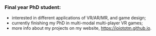 ### Final year PhD student:
- interested in different applications of VR/AR/MR, and game design;
- currently finishing my PhD in multi-modal multi-player VR games;
- more info about my projects on my website, https://ioiototm.github.io.

<!--
**IoIoToTM/IoIoToTM** is a ✨ _special_ ✨ repository because its `README.md` (this file) appears on your GitHub profile.

Here are some ideas to get you started:

- 🔭 I’m currently working on ...
- 🌱 I’m currently learning ...
- 👯 I’m looking to collaborate on ...
- 🤔 I’m looking for help with ...
- 💬 Ask me about ...
- 📫 How to reach me: ...
- 😄 Pronouns: ...
- ⚡ Fun fact: ...
-->
